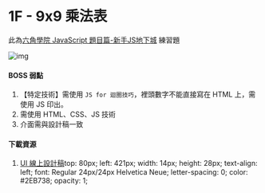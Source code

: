 # 1F - 9x9 乘法表

此為[六角學院 JavaScript 題目篇-新手JS地下城](https://www.udemy.com/course/js-underground/learn/lecture/13346416#overview) 練習題

![img](https://i.udemycdn.com/redactor/raw/2019-01-23_07-03-50-cdee8697795fd0dc096106e0151a0e93.png)



#### BOSS 弱點

1. 【特定技術】需使用 `JS for 迴圈技巧`，裡頭數字不能直接寫在 HTML 上，需使用 JS 印出。
2.   需使用 HTML、CSS、JS 技術
3. 介面需與設計稿一致

#### 下載資源

1. [UI 線上設計稿](https://xd.adobe.com/spec/256981fc-ef65-4d9b-773c-45d8ef0353c6-5358/screen/50fba855-bde7-4771-b73c-3fd839418cf0/multiplication-chart/)top: 80px;
left: 421px;
width: 14px;
height: 28px;
text-align: left;
font: Regular 24px/24px Helvetica Neue;
letter-spacing: 0;
color: #2EB738;
opacity: 1;